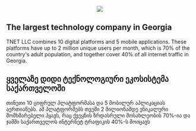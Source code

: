 <p align="center">
  <img src="https://play-lh.googleusercontent.com/Jz-fVvxM1gKCCGn3ZkLVCO2Nt_IMkbYsU9J6JagwuqvJRBfSzpvRcIkjvbwKafWogGU=w240-h480-rw" size="300"/>
</p>

## The largest technology company in Georgia

TNET LLC combines 10 digital platforms and 5 mobile applications. These platforms have up to 2 million unique users per month, which is 70% of the country's adult population, and together cover 40% of all internet traffic in Georgia.

## ყველაზე დიდი ტექნოლოგიური ეკოსისტემა საქართველოში

თინეთი 10 ციფრულ პლატფორმასა და 5 მობილურ აპლიკაციას აერთიანებს. ამ პლატფორმებს თვეში 2 მილიონამდე უნიკალური მომხმარებელი ჰყავს, რაც ქვეყნის ზრდასრული მოსახლეობის 70%-ია და ჯამში საქართველოს ინტერნეტ ტრაფიკის 40%-ს მოიცავს
